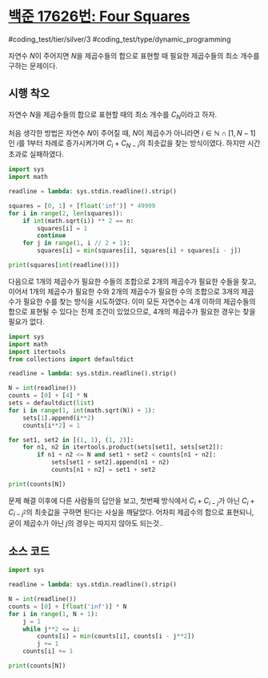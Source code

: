 # [백준 17626번: Four Squares](https://www.acmicpc.net/problem/17626)
#coding_test/tier/silver/3
#coding_test/type/dynamic_programming
  
자연수 $N$이 주어지면 $N$을 제곱수들의 합으로 표현할 때 필요한 제곱수들의 최소 개수를 구하는 문제이다.  

## 시행 착오

자연수 $N$을 제곱수들의 합으로 표현할 때의 최소 개수를 $C_N$이라고 하자.  

처음 생각한 방법은 자연수 $N$이 주어질 때, $N$이 제곱수가 아니라면 $i \in \mathbb{N} \cap [1, N-1]$인 $i$를 1부터 차례로 증가시켜가며 $C_i + C_{N-i}$의 최솟값을 찾는 방식이였다. 하지만 시간 초과로 실패하였다.  

``` py
import sys
import math

readline = lambda: sys.stdin.readline().strip()

squares = [0, 1] + [float('inf')] * 49999
for i in range(2, len(squares)):
    if int(math.sqrt(i)) ** 2 == n:
        squares[i] = 1
        continue
    for j in range(1, i // 2 + 1):
        squares[i] = min(squares[i], squares[i] + squares[i - j])

print(squares[int(readline())])
```

다음으로 1개의 제곱수가 필요한 수들의 조합으로 2개의 제곱수가 필요한 수들을 찾고, 이어서 1개의 제곱수가 필요한 수와 2개의 제곱수가 필요한 수의 조합으로 3개의 제곱수가 필요한 수를 찾는 방식을 시도하였다. 이미 모든 자연수는 4개 이하의 제곱수들의 합으로 표현될 수 있다는 전제 조건이 있었으므로, 4개의 제곱수가 필요한 경우는 찾을 필요가 없다.  

``` py
import sys
import math
import itertools
from collections import defaultdict

readline = lambda: sys.stdin.readline().strip()

N = int(readline())
counts = [0] + [4] * N
sets = defaultdict(list)
for i in range(1, int(math.sqrt(N)) + 1):
    sets[1].append(i**2)
    counts[i**2] = 1

for set1, set2 in [(1, 1), (1, 2)]:
    for n1, n2 in itertools.product(sets[set1], sets[set2]):
        if n1 + n2 <= N and set1 + set2 < counts[n1 + n2]:
            sets[set1 + set2].append(n1 + n2)
            counts[n1 + n2] = set1 + set2

print(counts[N])
```

문제 해결 이후에 다른 사람들의 답안을 보고, 첫번째 방식에서 $C_i+C_{i-j}$가 아닌 $C_i + C_{i-j^2}$의 최솟값을 구하면 된다는 사실을 깨달았다. 어차피 제곱수의 합으로 표현되니, 굳이 제곱수가 아닌 $j$의 경우는 따지지 않아도 되는것..

## 소스 코드

``` py
import sys

readline = lambda: sys.stdin.readline().strip()

N = int(readline())
counts = [0] + [float('inf')] * N
for i in range(1, N + 1):
    j = 1
    while j**2 <= i:
        counts[i] = min(counts[i], counts[i - j**2])
        j += 1
    counts[i] += 1

print(counts[N])
```
